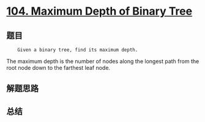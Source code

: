 # [104. Maximum Depth of Binary Tree](https://leetcode.com/problems/maximum-depth-of-binary-tree/)

## 题目

        Given a binary tree, find its maximum depth.

The maximum depth is the number of nodes along the longest path from the root node down to the farthest leaf node.
      

## 解题思路


## 总结


